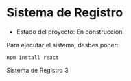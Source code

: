 <h1> Sistema de Registro </h1>

- Estado del proyecto: En construccion.

Para ejecutar el sistema, desbes poner:

```npm install react```

Sistema de Registro 3
